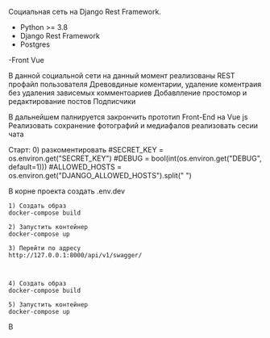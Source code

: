
Социальная сеть на Django Rest Framework.

- Python >= 3.8
- Django Rest Framework
- Postgres

-Front Vue

В данной социальной сети на данный момент реализованы REST 
профайл пользователя
Древовдиные коментарии, 
удаление коментраия без удаления зависемых комментоариев
Добавлление простомор и редактирование постов
Подписчики

В дальнейшем палнируется закрончить прототип Front-End на Vue js
Реализовать сохранение фотографий и медиафалов
реализовать сесии чата


















Старт:
    0) разкоментировать 
#SECRET_KEY = os.environ.get("SECRET_KEY")
#DEBUG = bool(int(os.environ.get("DEBUG", default=1)))
#ALLOWED_HOSTS = os.environ.get("DJANGO_ALLOWED_HOSTS").split(" ")

В корне проекта создать .env.dev

    
    1) Создать образ
    docker-compose build

    2) Запустить контейнер
    docker-compose up
    
    3) Перейти по адресу
    http://127.0.0.1:8000/api/v1/swagger/

     
    
    4) Создать образ
    docker-compose build

    5) Запустить контейнер
    docker-compose up


В




